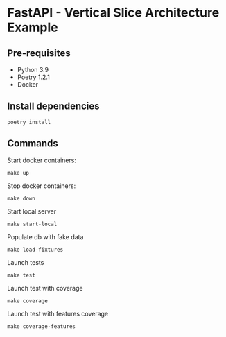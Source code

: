# FastAPI - Vertical Slice Architecture Example

## Pre-requisites

- Python 3.9
- Poetry 1.2.1
- Docker

## Install dependencies

```
poetry install
```

## Commands

Start docker containers:
```
make up
```

Stop docker containers:
```
make down
```

Start local server
```
make start-local
```

Populate db with fake data
```
make load-fixtures
```

Launch tests
```
make test
```

Launch test with coverage
```
make coverage
```

Launch test with features coverage
```
make coverage-features
```